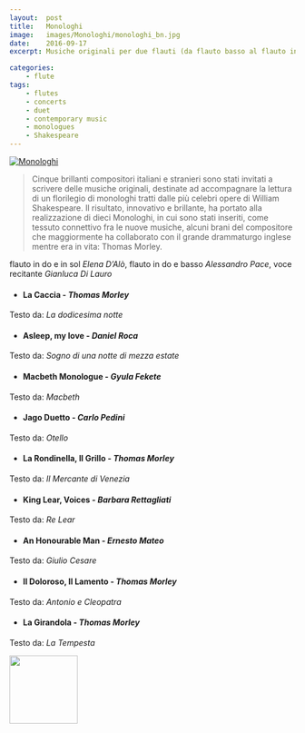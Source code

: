 ```yaml
---
layout:  post
title:   Monologhi
image:   images/Monologhi/monologhi_bn.jpg
date:    2016-09-17
excerpt: Musiche originali per due flauti (da flauto basso al flauto in do) accompagnano i monologhi recitati di Shakespeare, nella cornice di Palazzo Braschi (Roma).

categories:
    - flute
tags:
    - flutes
    - concerts
    - duet
    - contemporary music
    - monologues
    - Shakespeare
---
```



<a href="{{ site.url }}/images/Monologhi/monologhi.jpg"><img src="{{ site.url }}/images/Monologhi/monologhi.jpg" alt="Monologhi"></a>  

<!-- <center><b>Halve</b> is a stylish, two-column jekyll theme.</center><br> -->

>Cinque brillanti compositori italiani e stranieri sono stati invitati a scrivere delle musiche originali, destinate ad accompagnare la lettura di un florilegio di monologhi tratti dalle più celebri opere di William Shakespeare. Il risultato, innovativo e brillante, ha portato alla realizzazione di dieci Monologhi, in cui sono stati inseriti, come tessuto connettivo fra le nuove musiche, alcuni brani del compositore che maggiormente ha collaborato con il grande drammaturgo inglese mentre era in vita: Thomas Morley.

flauto in do e in sol *Elena D’Alò*, flauto in do e basso *Alessandro Pace*, voce recitante *Gianluca Di Lauro*

* #### La Caccia - *Thomas Morley*
Testo da: *La dodicesima notte*

* #### Asleep, my love - *Daniel Roca*
Testo da: *Sogno di una notte di mezza estate*

* #### Macbeth Monologue - *Gyula Fekete*
Testo da: *Macbeth*

* #### Jago Duetto - *Carlo Pedini*
Testo da: *Otello*

* #### La Rondinella, Il Grillo - *Thomas Morley*
Testo da: *Il Mercante di Venezia*

* #### King Lear, Voices - *Barbara Rettagliati*
Testo da: *Re Lear*

* #### An Honourable Man - *Ernesto Mateo*
Testo da: *Giulio Cesare*

* #### Il Doloroso, Il Lamento - *Thomas Morley*
Testo da: *Antonio e Cleopatra*

* #### La Girandola - *Thomas Morley*
Testo da: *La Tempesta*

<a href="{{ site.url }}/pdf/Attorno_a_Shakespeare.pdf" target="_blank"><img src="{{ site.url }}/images/Monologhi/Shakespeare.jpg" width="120"></a>
